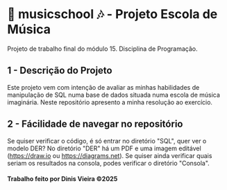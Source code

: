 # 🏫 musicschool 🎶 - Projeto Escola de Música
Projeto de trabalho final do módulo 15. Disciplina de Programação.

## 1 - Descrição do Projeto
Este projeto vem com intenção de avaliar as minhas habilidades de manipulação de SQL numa base de dados situada numa escola de música imaginária. Neste repositório apresento a minha resolução ao exercício.

## 2 - Fácilidade de navegar no repositório
Se quiser verificar o código, é só entrar no diretório "SQL", quer ver o modelo DER? No diretório "DER" há um PDF e uma imagem editável (https://draw.io ou https://diagrams.net). Se quiser ainda verificar quais seriam os resultados na consola, podes verificar o diretório "Consola".

#### Trabalho feito por Dinis Vieira ©2025
